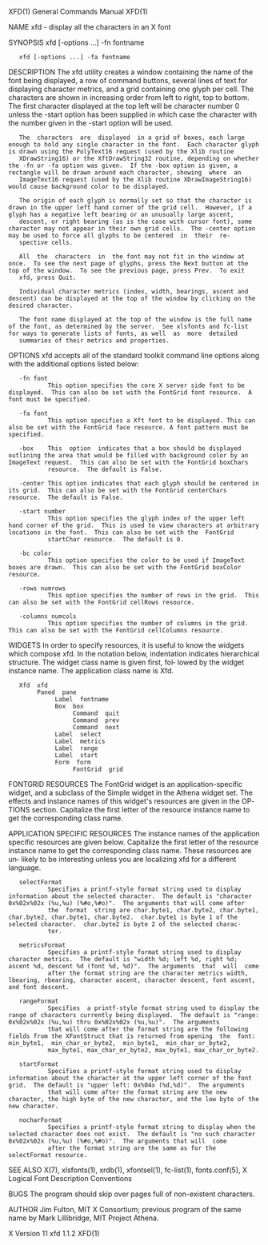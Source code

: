 XFD(1)                                                                                     General Commands Manual                                                                                     XFD(1)

NAME
       xfd - display all the characters in an X font

SYNOPSIS
       xfd [-options ...] -fn fontname

       xfd [-options ...] -fa fontname

DESCRIPTION
       The  xfd  utility  creates a window containing the name of the font being displayed, a row of command buttons, several lines of text for displaying character metrics, and a grid containing one glyph
       per cell.  The characters are shown in increasing order from left to right, top to bottom.  The first character displayed at the top left will be character number 0 unless the -start option has been
       supplied in which case the character with the number given in the -start option will be used.

       The  characters  are  displayed  in a grid of boxes, each large enough to hold any single character in the font.  Each character glyph is drawn using the PolyText16 request (used by the Xlib routine
       XDrawString16) or the XftDrawString32 routine, depending on whether the -fn or -fa option was given.  If the -box option is given, a rectangle will be drawn around each character, showing  where  an
       ImageText16 request (used by the Xlib routine XDrawImageString16) would cause background color to be displayed.

       The origin of each glyph is normally set so that the character is drawn in the upper left hand corner of the grid cell.  However, if a glyph has a negative left bearing or an unusually large ascent,
       descent, or right bearing (as is the case with cursor font), some character may not appear in their own grid cells.  The -center option may be used to force all glyphs to be centered  in  their  re‐
       spective cells.

       All  the  characters  in  the font may not fit in the window at once.  To see the next page of glyphs, press the Next button at the top of the window.  To see the previous page, press Prev.  To exit
       xfd, press Quit.

       Individual character metrics (index, width, bearings, ascent and descent) can be displayed at the top of the window by clicking on the desired character.

       The font name displayed at the top of the window is the full name of the font, as determined by the server.  See xlsfonts and fc-list for ways to generate lists of fonts, as well  as  more  detailed
       summaries of their metrics and properties.

OPTIONS
       xfd accepts all of the standard toolkit command line options along with the additional options listed below:

       -fn font
               This option specifies the core X server side font to be displayed.  This can also be set with the FontGrid font resource.  A font must be specified.

       -fa font
               This option specifies a Xft font to be displayed. This can also be set with the FontGrid face resource. A font pattern must be specified.

       -box    This  option  indicates that a box should be displayed outlining the area that would be filled with background color by an ImageText request.  This can also be set with the FontGrid boxChars
               resource.  The default is False.

       -center This option indicates that each glyph should be centered in its grid.  This can also be set with the FontGrid centerChars resource.  The default is False.

       -start number
               This option specifies the glyph index of the upper left hand corner of the grid.  This is used to view characters at arbitrary locations in the font.  This can also be set with the  FontGrid
               startChar resource.  The default is 0.

       -bc color
               This option specifies the color to be used if ImageText boxes are drawn.  This can also be set with the FontGrid boxColor resource.

       -rows numrows
               This option specifies the number of rows in the grid.  This can also be set with the FontGrid cellRows resource.

       -columns numcols
               This option specifies the number of columns in the grid.  This can also be set with the FontGrid cellColumns resource.

WIDGETS
       In  order  to specify resources, it is useful to know the widgets which compose xfd.  In the notation below, indentation indicates hierarchical structure.  The widget class name is given first, fol‐
       lowed by the widget instance name.  The application class name is Xfd.

       Xfd  xfd
            Paned  pane
                 Label  fontname
                 Box  box
                      Command  quit
                      Command  prev
                      Command  next
                 Label  select
                 Label  metrics
                 Label  range
                 Label  start
                 Form  form
                      FontGrid  grid

FONTGRID RESOURCES
       The FontGrid widget is an application-specific widget, and a subclass of the Simple widget in the Athena widget set.  The effects and instance names of this widget's resources are given in  the  OP‐
       TIONS section.  Capitalize the first letter of the resource instance name to get the corresponding class name.

APPLICATION SPECIFIC RESOURCES
       The  instance  names  of  the application specific resources are given below.  Capitalize the first letter of the resource instance name to get the corresponding class name.  These resources are un‐
       likely to be interesting unless you are localizing xfd for a different language.

       selectFormat
               Specifies a printf-style format string used to display information about the selected character.  The default is "character 0x%02x%02x (%u,%u) (%#o,%#o)".  The arguments that will come after
               the  format  string are char.byte1, char.byte2, char.byte1, char.byte2, char.byte1, char.byte2.  char.byte1 is byte 1 of the selected character.  char.byte2 is byte 2 of the selected charac‐
               ter.

       metricsFormat
               Specifies a printf-style format string used to display character metrics.  The default is "width %d; left %d, right %d; ascent %d, descent %d (font %d, %d)".  The arguments  that  will  come
               after the format string are the character metrics width, lbearing, rbearing, character ascent, character descent, font ascent, and font descent.

       rangeFormat
               Specifies  a printf-style format string used to display the range of characters currently being displayed.  The default is "range: 0x%02x%02x (%u,%u) thru 0x%02x%02x (%u,%u)".  The arguments
               that will come after the format string are the following fields from the XFontStruct that is returned from opening  the  font:  min_byte1,  min_char_or_byte2,  min_byte1,  min_char_or_byte2,
               max_byte1, max_char_or_byte2, max_byte1, max_char_or_byte2.

       startFormat
               Specifies a printf-style format string used to display information about the character at the upper left corner of the font grid.  The default is "upper left: 0x%04x (%d,%d)".  The arguments
               that will come after the format string are the new character, the high byte of the new character, and the low byte of the new character.

       nocharFormat
               Specifies a printf-style format string to display when the selected character does not exist.  The default is "no such character 0x%02x%02x (%u,%u) (%#o,%#o)".  The arguments that will  come
               after the format string are the same as for the selectFormat resource.

SEE ALSO
       X(7), xlsfonts(1), xrdb(1), xfontsel(1), fc-list(1), fonts.conf(5), X Logical Font Description Conventions

BUGS
       The program should skip over pages full of non-existent characters.

AUTHOR
       Jim Fulton, MIT X Consortium; previous program of the same name by Mark Lillibridge, MIT Project Athena.

X Version 11                                                                                      xfd 1.1.2                                                                                            XFD(1)
